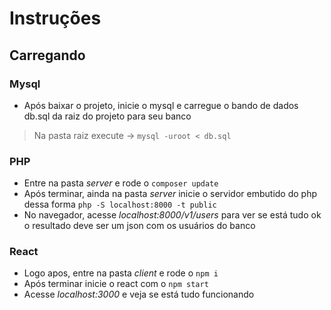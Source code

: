 # Instruções

## Carregando

### Mysql
- Após baixar o projeto, inicie o mysql e carregue o bando de dados db.sql da raiz do projeto para seu banco
> Na pasta raiz execute -> `mysql -uroot < db.sql`

### PHP
- Entre na pasta *server* e rode o `composer update`
- Após terminar, ainda na pasta *server* inicie o servidor embutido 
do php dessa forma `php -S localhost:8000 -t public` 
- No navegador, acesse *localhost:8000/v1/users* para ver se está tudo ok
o resultado deve ser um json com os usuários do banco

### React
- Logo apos, entre na pasta *client* e rode o `npm i`
- Após terminar inicie o react com o `npm start`
- Acesse *localhost:3000* e veja se está tudo funcionando

